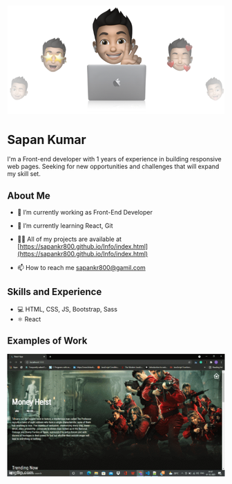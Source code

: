
![Design and Development](https://github.com/SapanKr800/SapanKr800/blob/main/cover-thompson.png )

# Sapan Kumar
I'm a Front-end developer with 1 years of experience in building responsive web pages.
Seeking for new opportunities and challenges that will expand my skill set.

## About Me
- 🔭 I’m currently working as Front-End Developer

- 🌱 I’m currently learning React, Git

- 👨‍💻 All of my projects are available at [https://sapankr800.github.io/Info/index.html](https://sapankr800.github.io/Info/index.html)

- 📫 How to reach me sapankr800@gamil.com

## Skills and Experience
* 💻 HTML, CSS, JS, Bootstrap, Sass
* ⚛ React

## Examples of Work
<img src="https://github.com/SapanKr800/SapanKr800/blob/main/project.gif" width="512" >
